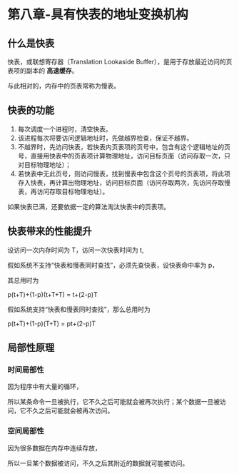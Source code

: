 # 第八章-具有快表的地址变换机构

## 什么是快表

快表，或联想寄存器（Translation Lookaside Buffer），是用于存放最近访问的页表项的副本的 **高速缓存**。

与此相对的，内存中的页表常称为慢表。

## 快表的功能

1. 每次调度一个进程时，清空快表。
2. 该进程每次将要访问逻辑地址时，先做越界检查，保证不越界。
3. 不越界时，先访问快表，若快表内页表项的页号中，包含有这个逻辑地址的页号，直接用快表中的页表项计算物理地址，访问目标页面（访问存取一次，只对目标物理地址）；
4. 若快表中无此页号，则访问慢表，找到慢表中包含这个页号的页表项，将此项存入快表，再计算出物理地址，访问目标页面（访问存取两次，先访问存取慢表，再访问存取目标物理地址）。

如果快表已满，还要依据一定的算法淘汰快表中的页表项。

## 快表带来的性能提升

设访问一次内存时间为 T，访问一次快表时间为 t,

假如系统不支持“快表和慢表同时查找”，必须先查快表，设快表命中率为 p，

其总用时为

p(t+T)+(1-p)(t+T+T) = t+(2-p)T

假如系统支持“快表和慢表同时查找”，那么总用时为

p(t+T)+(1-p)(T+T) = pt+(2-p)T

## 局部性原理

### 时间局部性

因为程序中有大量的循环，

所以某条命令一旦被执行，它不久之后可能就会被再次执行；某个数据一旦被访问，它不久之后可能就会被再次访问。

### 空间局部性

因为很多数据在内存中连续存放，

所以一旦某个数据被访问，不久之后其附近的数据就可能被访问。